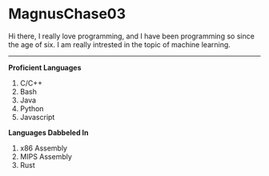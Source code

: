 # MagnusChase03

Hi there, I really love programming, and I have been programming so since the age of six. I am really intrested in the topic of machine learning.

---
**Proficient Languages**

1) C/C++
2) Bash
3) Java
4) Python
5) Javascript

**Languages Dabbeled In**
1) x86 Assembly
2) MIPS Assembly
3) Rust

<!--
**MagnusChase03/MagnusChase03** is a ✨ _special_ ✨ repository because its `README.md` (this file) appears on your GitHub profile.

Here are some ideas to get you started:

- 🔭 I’m currently working on ...
- 🌱 I’m currently learning ...
- 👯 I’m looking to collaborate on ...
- 🤔 I’m looking for help with ...
- 💬 Ask me about ...
- 📫 How to reach me: ...
- 😄 Pronouns: ...
- ⚡ Fun fact: ...
-->
